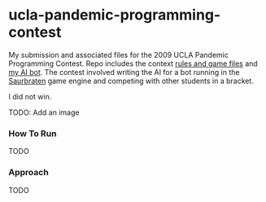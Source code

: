 # ucla-pandemic-programming-contest
My submission and associated files for the 2009 UCLA Pandemic Programming Contest. Repo includes the context [rules and game files](UCLA-Pandemic%20Programming%20Contest.zip) and [my AI bot](GarrBot.cpp). The contest involved writing the AI for a bot running in the [Saurbraten](http://sauerbraten.org/) game engine and competing with other students in a bracket.

I did not win.

TODO: Add an image

### How To Run

TODO

### Approach

TODO
